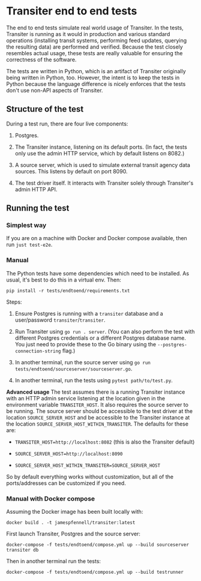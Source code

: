 # Transiter end to end tests

The end to end tests simulate real world usage of Transiter.
In the tests, Transiter is running as it would in production
and various standard operations (installing transit systems, performing feed updates,
 querying the resulting data)
are performed and verified.
Because the test closely resembles actual usage, these tests are really
valuable for ensuring the correctness of the software.

The tests are written in Python, which is an artifact of Transiter originally being written in Python, too.
However, the intent is to keep the tests in Python because the language difference
  is nicely enforces that the tests don't use non-API aspects of Transiter.

## Structure of the test

During a test run, there are four live components:

1. Postgres.

1. The Transiter instance, listening on its default ports.
    (In fact, the tests only use the admin HTTP service, which by default listens on 8082.)

1. A source server, which is used to simulate external transit agency data sources.
   This listens by default on port 8090.

1. The test driver itself. 
   It interacts with Transiter solely through Transiter's admin HTTP API.

## Running the test

### Simplest way

If you are on a machine with Docker and Docker compose available,
    then run `just test-e2e`.

### Manual

The Python tests have some dependencies which need to be installed.
As usual, it's best to do this in a virtual env. Then:
```
pip install -r tests/endtoend/requirements.txt
```

Steps:

1. Ensure Postgres is running with a `transiter` database and a user/password `transiter`/`transiter`.

1. Run Transiter using `go run . server`.
    (You can also perform the test with different Postgres credentials or a different Postgres database name.
    You just need to provide these to the Go binary using the `--postgres-connection-string` flag.)

1. In another terminal, run the source server using `go run tests/endtoend/sourceserver/sourceserver.go`.

1. In another terminal, run the tests using `pytest path/to/test.py`.

**Advanced usage**
The test assumes there is a running Transiter instance with an HTTP admin service
listening at the location given in the environment variable `TRANSITER_HOST`.
It also requires the source server to be running. 
The source server should be accessible to the test driver
at the location `SOURCE_SERVER_HOST` and be accessible
to the Transiter instance at the location `SOURCE_SERVER_HOST_WITHIN_TRANSITER`.
The defaults for these are:

- `TRANSITER_HOST=http://localhost:8082` (this is also the Transiter default)

- `SOURCE_SERVER_HOST=http://localhost:8090`

- `SOURCE_SERVER_HOST_WITHIN_TRANSITER=SOURCE_SERVER_HOST`

So by default everything works without customization, but all of the ports/addresses
    can be customized if you need.

### Manual with Docker compose

Assuming the Docker image has been built locally with:

    docker build . -t jamespfennell/transiter:latest   

First launch Transiter, Postgres and the source server:

    docker-compose -f tests/endtoend/compose.yml up --build sourceserver transiter db

Then in another terminal run the tests:

    docker-compose -f tests/endtoend/compose.yml up --build testrunner
